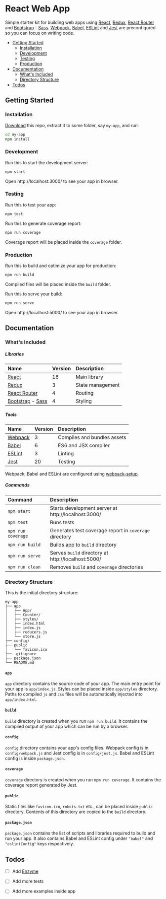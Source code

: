# React Web App

Simple starter kit for building web apps using [React], [Redux], [React Router] and [Bootstrap] - [Sass]. [Webpack], [Babel], [ESLint] and [Jest] are preconfigured so you can focus on writing code.


<!-- TOC depthFrom:2 depthTo:3 withLinks:1 updateOnSave:1 orderedList:0 -->

- [Getting Started](#getting-started)
	- [Installation](#installation)
	- [Development](#development)
	- [Testing](#testing)
	- [Production](#production)
- [Documentation](#documentation)
	- [What's Included](#whats-included)
	- [Directory Structure](#directory-structure)
- [Todos](#todos)

<!-- /TOC -->


## Getting Started

### Installation

[Download] this repo, extract it to some folder, say `my-app`, and run:

```bash
cd my-app
npm install
```

### Development

Run this to start the development server:

```bash
npm start
```

Open http://localhost:3000/ to see your app in browser.

### Testing

Run this to test your app:

```bash
npm test
```

Run this to generate coverage report:

```bash
npm run coverage
```

Coverage report will be placed inside the `coverage` folder.

### Production

Run this to build and optimize your app for production:

```bash
npm run build
```

Compiled files will be placed inside the `build` folder.

Run this to serve your build:

```bash
npm run serve
```

Open http://localhost:5000/ to see your app in browser.


## Documentation

### What's Included

##### Libraries

| Name | Version | Description |
| :--- | :--- | :--- |
| [React] | 16 | Main library |
| [Redux] | 3 | State management |
| [React Router] | 4 | Routing |
| [Bootstrap] - [Sass] | 4 | Styling |

##### Tools

| Name | Version | Description |
| :--- | :--- | :--- |
| [Webpack] | 3 | Compiles and bundles assets |
| [Babel] | 6 | ES6 and JSX compiler |
| [ESLint] | 3 | Linting |
| [Jest] | 20 | Testing |

Webpack, Babel and ESLint are configured using [webpack-setup].

##### Commands

| Command | Description |
| :--- | :--- |
| `npm start` | Starts development server at http://localhost:3000/ |
| `npm test` | Runs tests |
| `npm run coverage` | Generates test coverage report in `coverage` directory |
| `npm run build` | Builds app to `build` directory |
| `npm run serve` | Serves `build` directory at http://localhost:5000/ |
| `npm run clean` | Removes `build` and `coverage` directories |

### Directory Structure

This is the initial directory structure:

```
my-app
├── app
│   ├── App/
│   ├── Counter/
│   ├── styles/
│   ├── index.html
│   ├── index.js
│   ├── reducers.js
│   └── store.js
├── config/
├── public
│   └── favicon.ico
├── .gitignore
├── package.json
└── README.md
```

#### `app`

`app` directory contains the source code of your app. The main entry point for your app is `app/index.js`. Styles can be placed inside `app/styles` directory. Paths to compiled `js` and `css` files will be automatically injected into `app/index.html`.

#### `build`

`build` directory is created when you run `npm run build`. It contains the compiled output of your app which can be run by a browser.

#### `config`

`config` directory contains your app's config files. Webpack config is in `config/webpack.js` and Jest config is in `config/jest.js`. Babel and ESLint config is inside `package.json`.

#### `coverage`

`coverage` directory is created when you run `npm run coverage`. It contains the coverage report generated by Jest.

#### `public`

 Static files like `favicon.ico`, `robots.txt` etc., can be placed inside `public` directory. Contents of this directory are copied to the `build` directory.

#### `package.json`

`package.json` contains the list of scripts and libraries required to build and run your app. It also contains Babel and ESLint config under `"babel"` and `"eslintConfig"` keys respectively.


## Todos

- [ ] Add [Enzyme]
- [ ] Add more tests
- [ ] Add more examples inside app


[Download]: https://github.com/react-web-app/react-web-app/archive/master.zip
[React]: https://reactjs.org
[Redux]: http://redux.js.org/
[React Router]: https://reacttraining.com/react-router/web
[Bootstrap]: https://getbootstrap.com
[Sass]: http://sass-lang.com/
[Webpack]: https://webpack.js.org/
[Babel]: https://babeljs.io/
[ESLint]: https://eslint.org/
[Jest]: https://facebook.github.io/jest/
[webpack-setup]: https://github.com/marella/webpack-setup
[Enzyme]: https://github.com/airbnb/enzyme
